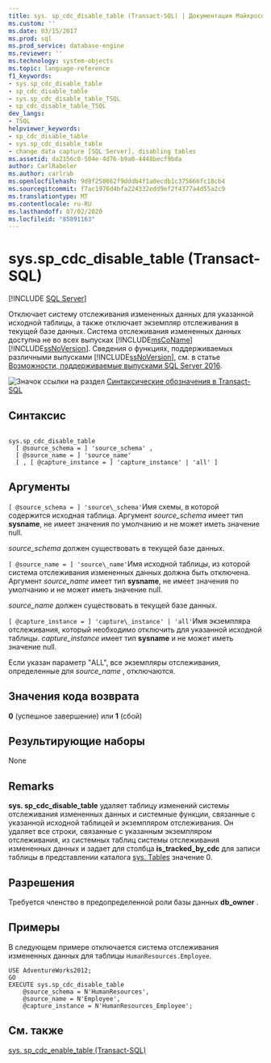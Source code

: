 ```yaml
---
title: sys. sp_cdc_disable_table (Transact-SQL) | Документация Майкрософт
ms.custom: ''
ms.date: 03/15/2017
ms.prod: sql
ms.prod_service: database-engine
ms.reviewer: ''
ms.technology: system-objects
ms.topic: language-reference
f1_keywords:
- sys.sp_cdc_disable_table
- sp_cdc_disable_table
- sys.sp_cdc_disable_table_TSQL
- sp_cdc_disable_table_TSQL
dev_langs:
- TSQL
helpviewer_keywords:
- sp_cdc_disable_table
- sys.sp_cdc_disable_table
- change data capture [SQL Server], disabling tables
ms.assetid: da2156c0-504e-4d76-b9a0-4448becf9bda
author: CarlRabeler
ms.author: carlrab
ms.openlocfilehash: 9d8f258662f9dddb4f1a0ecdb1c375666fc18cb4
ms.sourcegitcommit: f7ac1976d4bfa224332edd9ef2f4377a4d55a2c9
ms.translationtype: MT
ms.contentlocale: ru-RU
ms.lasthandoff: 07/02/2020
ms.locfileid: "85891163"
---
```

# <a name="syssp_cdc_disable_table-transact-sql"></a>sys.sp_cdc_disable_table (Transact-SQL)
[!INCLUDE [SQL Server](../../includes/applies-to-version/sqlserver.md)]

  Отключает систему отслеживания измененных данных для указанной исходной таблицы, а также отключает экземпляр отслеживания в текущей базе данных. Система отслеживания измененных данных доступна не во всех выпусках [!INCLUDE[msCoName](../../includes/msconame-md.md)][!INCLUDE[ssNoVersion](../../includes/ssnoversion-md.md)]. Сведения о функциях, поддерживаемых различными выпусками [!INCLUDE[ssNoVersion](../../includes/ssnoversion-md.md)], см. в статье [Возможности, поддерживаемые выпусками SQL Server 2016](~/sql-server/editions-and-supported-features-for-sql-server-2016.md).  
  
 ![Значок ссылки на раздел](../../database-engine/configure-windows/media/topic-link.gif "Значок ссылки на раздел") [Синтаксические обозначения в Transact-SQL](../../t-sql/language-elements/transact-sql-syntax-conventions-transact-sql.md)  
  
## <a name="syntax"></a>Синтаксис  
  
```  
  
sys.sp_cdc_disable_table   
  [ @source_schema = ] 'source_schema' ,   
  [ @source_name = ] 'source_name'  
  [ , [ @capture_instance = ] 'capture_instance' | 'all' ]  
```  
  
## <a name="arguments"></a>Аргументы  
`[ @source_schema = ] 'source\_schema'`Имя схемы, в которой содержится исходная таблица. Аргумент *source_schema* имеет тип **sysname**, не имеет значения по умолчанию и не может иметь значение null.  
  
 *source_schema* должен существовать в текущей базе данных.  
  
`[ @source_name = ] 'source\_name'`Имя исходной таблицы, из которой система отслеживания измененных данных должна быть отключена. Аргумент *source_name* имеет тип **sysname**, не имеет значения по умолчанию и не может иметь значение null.  
  
 *source_name* должен существовать в текущей базе данных.  
  
`[ @capture_instance = ] 'capture\_instance' | 'all'`Имя экземпляра отслеживания, который необходимо отключить для указанной исходной таблицы. *capture_instance* имеет тип **sysname** и не может иметь значение null.  
  
 Если указан параметр "ALL", все экземпляры отслеживания, определенные для *source_name* , отключаются.  
  
## <a name="return-code-values"></a>Значения кода возврата  
 **0** (успешное завершение) или **1** (сбой)  
  
## <a name="result-sets"></a>Результирующие наборы  
 None  
  
## <a name="remarks"></a>Remarks  
 **sys. sp_cdc_disable_table** удаляет таблицу изменений системы отслеживания измененных данных и системные функции, связанные с указанной исходной таблицей и экземпляром отслеживания. Он удаляет все строки, связанные с указанным экземпляром отслеживания, из системных таблиц системы отслеживания измененных данных и задает для столбца **is_tracked_by_cdc** для записи таблицы в представлении каталога [sys. Tables](../../relational-databases/system-catalog-views/sys-tables-transact-sql.md) значение 0.  
  
## <a name="permissions"></a>Разрешения  
 Требуется членство в предопределенной роли базы данных **db_owner** .  
  
## <a name="examples"></a>Примеры  
 В следующем примере отключается система отслеживания измененных данных для таблицы `HumanResources.Employee`.  
  
```  
USE AdventureWorks2012;  
GO  
EXECUTE sys.sp_cdc_disable_table   
    @source_schema = N'HumanResources',   
    @source_name = N'Employee',  
    @capture_instance = N'HumanResources_Employee';  
```  
  
## <a name="see-also"></a>См. также  
 [sys. sp_cdc_enable_table &#40;Transact-SQL&#41;](../../relational-databases/system-stored-procedures/sys-sp-cdc-enable-table-transact-sql.md)  
  
  

